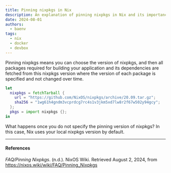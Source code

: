 ```yaml
---
title: Pinning nixpkgs in Nix
description: An explanation of pinning nixpkgs in Nix and its importance for reproducible builds
date: 2024-08-01
authors:
  - baenv
tags:
  - nix
  - docker
  - devbox
---
```


Pinning nixpkgs means you can choose the version of nixpkgs, and then all packages required for building your application and its dependencies are fetched from this nixpkgs version where the version of each package is specified and not changed over time.

```nix
let
  nixpkgs = fetchTarball {
    url = "https://github.com/NixOS/nixpkgs/archive/20.09.tar.gz";
    sha256 = "1wg61h4gndm3vcprdcg7rc4s1v3jkm5xd7lw8r2f67w502y94gcy";
  };
  pkgs = import nixpkgs {};
in
```

What happens once you do not specify the pinning version of nixpkgs? In this case, Nix uses your local nixpkgs version by default.

---

#### References

_FAQ/Pinning Nixpkgs_. (n.d.). NixOS Wiki. Retrieved August 2, 2024, from https://nixos.wiki/wiki/FAQ/Pinning_Nixpkgs

